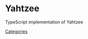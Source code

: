 # Yahtzee

TypeScript implementation of Yahtzee

[Categories](http://pi.math.cornell.edu/~mec/2006-2007/Probability/Yahtzee5.jpg)
